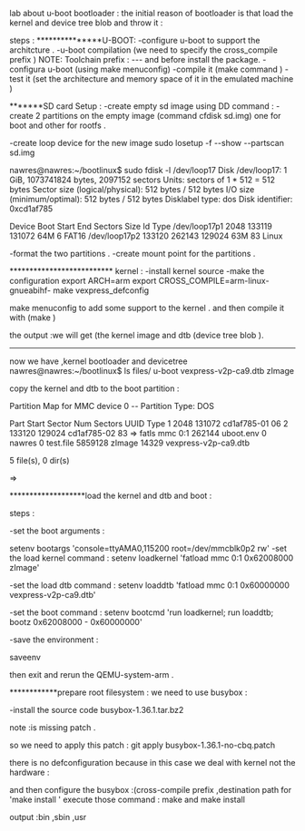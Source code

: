 lab about u-boot bootloader :
the initial reason of bootloader is that load the kernel and device tree blob and throw it :

steps :
***************U-BOOT:
-configure u-boot to support the architcture .
-u-boot compilation (we need to specify the cross_compile prefix )
NOTE:
Toolchain prefix : <arch>-<vendor>-<os>-<clib><abi><hf>
and before install the package.
-configura u-boot (using make menuconfig)
-compile it (make command )
-test it (set the architecture and memory space of it in the emulated machine )


*******SD card Setup :
-create empty sd image using DD command :
-create 2 partitions on the empty image 
  (command cfdisk sd.img) one for boot and other for rootfs .

-create loop device for the new image 
sudo losetup -f --show --partscan sd.img 

nawres@nawres:~/bootlinux$ sudo fdisk -l /dev/loop17
Disk /dev/loop17: 1 GiB, 1073741824 bytes, 2097152 sectors
Units: sectors of 1 * 512 = 512 bytes
Sector size (logical/physical): 512 bytes / 512 bytes
I/O size (minimum/optimal): 512 bytes / 512 bytes
Disklabel type: dos
Disk identifier: 0xcd1af785

Device        Boot  Start    End Sectors Size Id Type
/dev/loop17p1        2048 133119  131072  64M  6 FAT16
/dev/loop17p2      133120 262143  129024  63M 83 Linux




-format the two partitions .
-create mount point for the partitions .


************************** kernel   :
-install kernel source 
-make the configuration 
export ARCH=arm 
export CROSS_COMPILE=arm-linux-gnueabihf-
make vexpress_defconfig 


make menuconfig to add some support to the kernel .
and then compile it with (make )

the output :we will get (the kernel image and dtb (device tree blob ).

************
now we have ,kernel bootloader and devicetree 
nawres@nawres:~/bootlinux$ ls files/
u-boot  vexpress-v2p-ca9.dtb  zImage

copy the kernel and dtb to the boot partition :


Partition Map for MMC device 0  --   Partition Type: DOS

Part	Start Sector	Num Sectors	UUID		Type
  1	2048      	131072    	cd1af785-01	06
  2	133120    	129024    	cd1af785-02	83
=> fatls mmc 0:1
   262144   uboot.env
        0   nawres
        0   test.file
  5859128   zImage
    14329   vexpress-v2p-ca9.dtb

5 file(s), 0 dir(s)

=> 


*******************load the kernel and dtb and boot :

steps :

-set the boot arguments :

setenv bootargs 'console=ttyAMA0,115200 root=/dev/mmcblk0p2 rw'
-set the load kernel command :
setenv loadkernel 'fatload mmc 0:1 0x62008000 zImage'

-set the load dtb command :
setenv loaddtb 'fatload mmc 0:1 0x60000000 vexpress-v2p-ca9.dtb'

-set the boot command :
setenv bootcmd 'run loadkernel; run loaddtb; bootz 0x62008000 - 0x60000000'

-save the environment :

saveenv 


then exit and rerun the QEMU-system-arm .



************prepare root filesystem :
we need to use busybox :

-install the source code 
 busybox-1.36.1.tar.bz2

note :is missing patch .


so we need to apply this patch :
 git apply busybox-1.36.1-no-cbq.patch

there is no defconfiguration because in this case we deal with kernel not the hardware :


and then configure the busybox :(cross-compile prefix ,destination path for 'make install '
execute  those command :
make and make install 

output :bin ,sbin ,usr 


